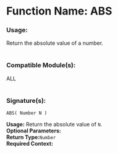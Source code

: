 # Function Name: ABS

### Usage:
Return the absolute value of a number.
<br><br>

### Compatible Module(s):
ALL
<br><br>

### Signature(s):
```
ABS( Number N )
```
**Usage:** Return the absolute value of `N`.<br>
**Optional Parameters:**<br>
**Return Type:**`Number`<br>
**Required Context:**<br>
<br>